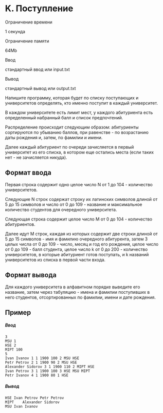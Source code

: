 K. Поступление
==============

Ограничение времени

1 секунда

Ограничение памяти

64Mb

Ввод

стандартный ввод или input.txt

Вывод

стандартный вывод или output.txt

Напишите программу, которая будет по списку поступающих и университетов определять, кто именно поступит в каждый университет.

В каждом университете есть лимит мест, у каждого абитуриента есть определенный набранный балл и список предпочтений.

Распределение происходит следующим образом: абитуриенты сортируются по убыванию баллов, при равенстве - по возрастанию даты рождения и, затем, по фамилии и имени.

Далее каждый абитуриент по очереди зачисляется в первый университет из его списка, в котором еще остались места (если таких нет - не зачисляется никуда).

Формат ввода
------------

Первая строка содержит одно целое число N от 1 до 104 - количество университетов.

Следующие N строк содержат строку их латинских символов длиной от 5 до 15 символов и число от 0 до 109 - название и максимальное количество студентов для очередного университета.

Следующая строка содержит целое число M от 0 до 104 - количество абитуриентов.

Далее идут M строк, каждая из которых содержит две строки длиной от 5 до 15 символов - имя и фамилию очередного абитурента, затем 3 целых числа от 0 до 109 - число, месяц и год его рождения, целое число от 0 до 109 - балл студента, целое число k от 0 до 200 - количество университетов, в которые абитуриент готов поступать, и k названий университетов из списка в первой части входа.

Формат вывода
-------------

Для каждого университета в алфавитном порядке выведите его название, затем через табуляцию - имена и фамилии поступивших в него студентов, отсортированных по фамилии, имени и дате рождения.

Пример
------

##### Ввод

```
3
MSU 1
HSE 2
MIPT 100
5
Ivan Ivanov 1 1 1900 100 2 MSU HSE
Petr Petrov 2 1 1900 90 2 MSU HSE
Alexander Sidorov 3 1 1900 110 2 MIPT HSE
Ivan Petrov 3 1 1900 100 3 HSE MSU MIPT
Petr Ivanov 4 1 1900 80 1 HSE
```

##### Вывод

```
HSE	Ivan Petrov	Petr Petrov
MIPT	Alexander Sidorov
MSU	Ivan Ivanov
```